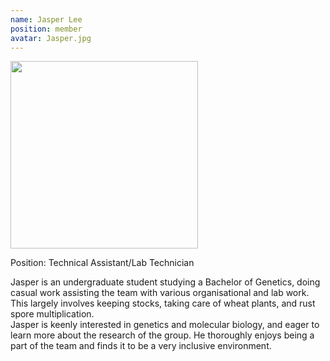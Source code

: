 ```yaml
---
name: Jasper Lee
position: member
avatar: Jasper.jpg
---
```


<img width="300" src="{{site.baseurl}}/images/people/{{page.avatar}}" data-action="zoom">

Position: Technical Assistant/Lab Technician <br> 

Jasper is an undergraduate student studying a Bachelor of Genetics, doing casual work assisting the team with various organisational and lab work. This largely involves keeping stocks, taking care of wheat plants, and rust spore multiplication. <br>
Jasper is keenly interested in genetics and molecular biology, and eager to learn more about the research of the group. He thoroughly enjoys being a part of the team and finds it to be a very inclusive environment.
